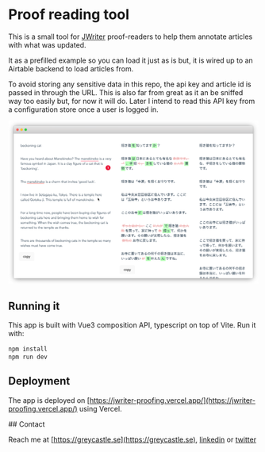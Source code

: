 # Proof reading tool

This is a small tool for [JWriter](https://japapps.com) proof-readers to help them annotate articles with what was updated.

It as a prefilled example so you can load it just as is but, it is wired up to an Airtable backend to load articles from.

To avoid storing any sensitive data in this repo, the api key and article id is passed in through the URL. This is also far from great as it an be sniffed way too easily but, for now it will do. Later I intend to read this API key from a configuration store once a user is logged in.

![Example of how the app looks](example.png)

## Running it

This app is built with Vue3 composition API, typescript on top of Vite. Run it with:

```
npm install
npm run dev
```

## Deployment

The app is deployed on [https://jwriter-proofing.vercel.app/](https://jwriter-proofing.vercel.app/) using Vercel.


## Contact

Reach me at [https://greycastle.se](https://greycastle.se), [linkedin](https://www.linkedin.com/in/david-dikman-52479166/) or [twitter](https://twitter.com/almundgrey)